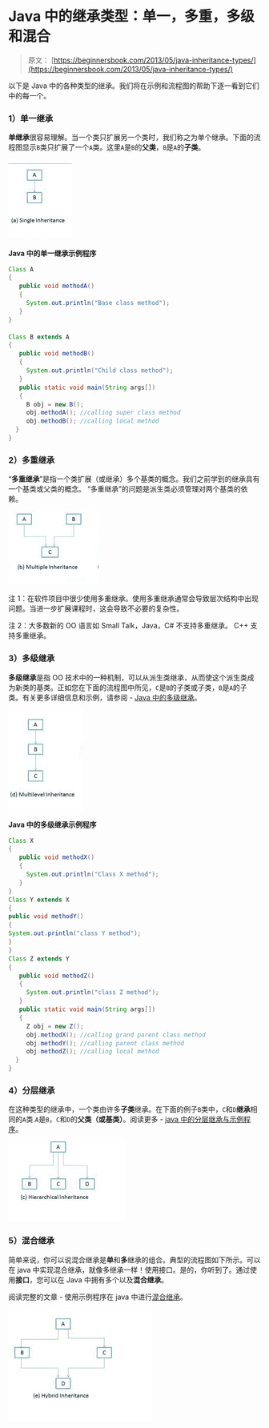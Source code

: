 # Java 中的继承类型：单一，多重，多级和混合

> 原文： [https://beginnersbook.com/2013/05/java-inheritance-types/](https://beginnersbook.com/2013/05/java-inheritance-types/)

以下是 Java 中的各种类型的继承。我们将在示例和流程图的帮助下逐一看到它们中的每一个。

### 1）单一继承

**单继承**很容易理解。当一个类只扩展另一个类时，我们称之为单个继承。下面的流程图显示`B`类只扩展了一个`A`类。这里`A`是`B`的**父类**，`B`是`A`的**子类**。

### [![Single Inheritance](img/2fc867c19443a22501867349241cf057.jpg)](https://beginnersbook.com/wp-content/uploads/2013/05/Single-Inheritance.png)

**Java 中的单一继承示例程序**

```java
Class A
{
   public void methodA()
   {
     System.out.println("Base class method");
   }
}

Class B extends A
{
   public void methodB()
   {
     System.out.println("Child class method");
   }
   public static void main(String args[])
   {
     B obj = new B();
     obj.methodA(); //calling super class method
     obj.methodB(); //calling local method
  }
}
```

### 2）多重继承

“**多重继承**”是指一个类扩展（或继承）多个基类的概念。我们之前学到的继承具有一个基类或父类的概念。 “多重继承”的问题是派生类必须管理对两个基类的依赖。

[![Multiple-Inheritance](img/94e64678e68aff0a4242ea4de6be4942.jpg)](https://beginnersbook.com/wp-content/uploads/2013/05/Multiple-Inheritance.png)

注 1：在软件项目中很少使用多重继承。使用多重继承通常会导致层次结构中出现问题。当进一步扩展课程时，这会导致不必要的复杂性。

注 2：大多数新的 OO 语言如 Small Talk，Java，C# 不支持多重继承。 C++ 支持多重继承。

### 3）多级继承

**多级继承**是指 OO 技术中的一种机制，可以从派生类继承，从而使这个派生类成为新类的基类。正如您在下面的流程图中所见，`C`是`B`的子类或子类，`B`是`A`的子类。有关更多详细信息和示例，请参阅 - [Java 中的多级继承](https://beginnersbook.com/2013/12/multilevel-inheritance-in-java-with-example/ "Multilevel")。

[![Multilevel-Inheritance](img/d6578a20717e53a8a47be8c5475102e3.jpg)](https://beginnersbook.com/wp-content/uploads/2013/05/Multilevel-Inheritance.png)

**Java 中的多级继承示例程序**

```java
Class X
{
   public void methodX()
   {
     System.out.println("Class X method");
   }
}
Class Y extends X
{
public void methodY()
{
System.out.println("class Y method");
}
}
Class Z extends Y
{
   public void methodZ()
   {
     System.out.println("class Z method");
   }
   public static void main(String args[])
   {
     Z obj = new Z();
     obj.methodX(); //calling grand parent class method
     obj.methodY(); //calling parent class method
     obj.methodZ(); //calling local method
  }
}
```

### 4）分层继承

在这种类型的继承中，一个类由许多**子类**继承。在下面的例子`B`类中，`C`和`D`**继承**相同的`A`类.`A`是`B`，`C`和`D`的**父类（或基类）**。阅读更多 - [java 中的分层继承与示例程序](https://beginnersbook.com/2013/10/hierarchical-inheritance-java-program/ "Hierarchical")。

[![Hierarchical-Inheritance](img/2ae4dede153926dd4726b6b0cdd3ca10.jpg)](https://beginnersbook.com/wp-content/uploads/2013/05/Hierarchical-Inheritance.png)

### 5）混合继承

简单来说，你可以说混合继承是**单**和**多**继承的组合。典型的流程图如下所示。可以在 java 中实现混合继承，就像多继承一样！使用接口。是的，你听到了。通过使用**接口**，您可以在 Java 中拥有多个以及**混合继承**。

阅读完整的文章 - 使用示例程序在 java 中进行[混合继承](https://beginnersbook.com/2013/10/hybrid-inheritance-java-program/ "Hybrid")。

[![Hybrid-inheritance](img/0be278afb2d9c83abfa8481ffea4dbb8.jpg)](https://beginnersbook.com/wp-content/uploads/2013/05/Hybrid-inheritance.png)